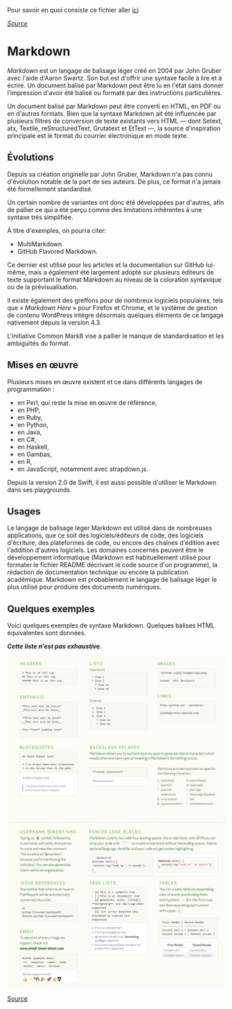 Pour savoir en quoi consiste ce fichier aller [ici](./README.md)

[*Source*](https://fr.wikipedia.org/wiki/Markdown#:~:text=Markdown%20est%20un%20langage%20de,%C3%A0%20lire%20et%20%C3%A0%20%C3%A9crire.)

#  Markdown

*Markdown* est un langage de balisage léger créé en 2004 par John Gruber avec l'aide d'Aaron Swartz. Son but est d'offrir une syntaxe facile à lire et à écrire. Un document balisé par Markdown peut être lu en l'état sans donner l’impression d'avoir été balisé ou formaté par des instructions particulières.

Un document balisé par Markdown peut être converti en HTML, en PDF ou en d'autres formats. Bien que la syntaxe Markdown ait été influencée par plusieurs filtres de conversion de texte existants vers HTML — dont Setext, atx, Textile, reStructuredText, Grutatext et EtText —, la source d’inspiration principale est le format du courrier électronique en mode texte.

## Évolutions  

Depuis sa création originelle par John Gruber, Markdown n'a pas connu d'évolution notable de la part de ses auteurs. De plus, ce format n'a jamais été formellement standardisé.

Un certain nombre de variantes ont donc été développées par d'autres, afin de pallier ce qui a été perçu comme des limitations inhérentes à une syntaxe très simplifiée.

À titre d'exemples, on pourra citer:  
* MultiMarkdown 
* GitHub Flavored Markdown. 

Ce dernier est utilisé pour les articles et la documentation sur GitHub lui-même, mais a également été largement adopté sur plusieurs éditeurs de texte supportant le format Markdown au niveau de la coloration syntaxique ou de la prévisualisation.

Il existe également des greffons pour de nombreux logiciels populaires, tels que « *Markdown Here* » pour Firefox et Chrome, et le système de gestion de contenu WordPress intègre désormais quelques éléments de ce langage nativement depuis la version 4.3.

L'initiative Common Mark8 vise à pallier le manque de standardisation et les ambiguïtés du format.

## Mises en œuvre

Plusieurs mises en œuvre existent et ce dans différents langages de programmation : 
* en Perl, qui reste la mise en œuvre de référence, 
* en PHP, 
* en Ruby, 
* en Python, 
* en Java, 
* en C#, 
* en Haskell, 
* en Gambas, 
* en R, 
* en JavaScript, notamment avec strapdown.js. 

Depuis la version 2.0 de Swift, il est aussi possible d'utiliser le Markdown dans ses playgrounds.

## Usages

Le langage de balisage léger Markdown est utilisé dans de nombreuses applications, que ce soit des logiciels/éditeurs de code, des logiciels d'écriture, des plateformes de code, ou encore des chaînes d'édition avec l'addition d'autres logiciels. Les domaines concernés peuvent être le développement informatique (Markdown est habituellement utilisé pour formater le fichier README décrivant le code source d'un programme), la rédaction de documentation technique ou encore la publication académique. Markdown est probablement le langage de balisage léger le plus utilisé pour produire des documents numériques.

## Quelques exemples 


Voici quelques exemples de syntaxe Markdown. Quelques balises HTML équivalentes sont données.

*__Cette liste n'est pas exhaustive.__*

![Markdown1](./markdown1.png)
![Markdown1](./markdown2.png)

[Source](https://guides.github.com/pdfs/markdown-cheatsheet-online.pdf)


